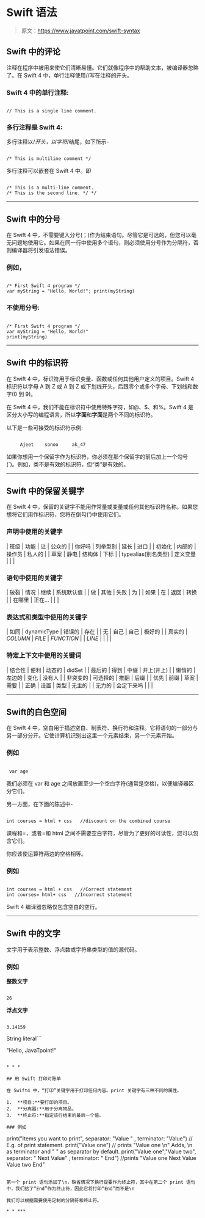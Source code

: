 # Swift 语法

> 原文：<https://www.javatpoint.com/swift-syntax>

## Swift 中的评论

注释在程序中被用来使它们清晰易懂。它们就像程序中的帮助文本，被编译器忽略了。在 Swift 4 中，单行注释使用//写在注释的开头。

### Swift 4 中的单行注释:

```

// This is a single line comment.

```

### 多行注释是 Swift 4:

多行注释以/*开头，以字符*/结尾，如下所示-

```

/* This is multiline comment */

```

多行注释可以嵌套在 Swift 4 中。即

```

/* This is a multi-line comment.
/* This is the second line. */ */

```

* * *

## Swift 中的分号

在 Swift 4 中，不需要键入分号(；)作为结束语句。尽管它是可选的，但您可以毫无问题地使用它。如果在同一行中使用多个语句，则必须使用分号作为分隔符，否则编译器将引发语法错误。

### 例如，

```

/* First Swift 4 program */
var myString = "Hello, World!"; print(myString)

```

### 不使用分号:

```

/* First Swift 4 program */
var myString = "Hello, World!"
print(myString)

```

* * *

## Swift 中的标识符

在 Swift 4 中，标识符用于标识变量、函数或任何其他用户定义的项目。Swift 4 标识符以字母 A 到 Z 或 A 到 Z 或下划线开头，后跟零个或多个字母、下划线和数字(0 到 9)。

在 Swift 4 中，我们不能在标识符中使用特殊字符，如@、$、和%。Swift 4 是区分大小写的编程语言，所以**字面**和**字面**是两个不同的标识符。

以下是一些可接受的标识符示例:

```

     Ajeet    sonoo     ak_47

```

如果你想用一个保留字作为标识符，你必须在那个保留字的前后加上一个勾号(`)。例如，类不是有效的标识符，但“类”是有效的。

* * *

## Swift 中的保留关键字

在 Swift 4 中，保留的关键字不能用作常量或变量或任何其他标识符名称。如果您想将它们用作标识符，您将在倒勾(')中使用它们。

### 声明中使用的关键字

| 班级 | 功能 | 让 | 公众的 |
| 你好吗 | 列举型别 | 延长 | 进口 |
| 初始化 | 内部的 | 操作员 | 私人的 |
| 草案 | 静电 | 结构体 | 下标 |
| typealias(别名类型) | 定义变量 |  |  |

### 语句中使用的关键字

| 破裂 | 情况 | 继续 | 系统默认值 |
| 做 | 其他 | 失败 | 为 |
| 如果 | 在 | 返回 | 转换 |
| 在哪里 | 正在… |  |  |

### 表达式和类型中使用的关键字

| 如同 | dynamicType | 错误的 | 存在 |
| 无 | 自己 | 自己 | 极好的 |
| 真实的 | _COLUMN_ | _FILE_ | _FUNCTION_ |
| _LINE_ |  |  |  |

### 特定上下文中使用的关键词

| 结合性 | 便利 | 动态的 | didSet |
| 最后的 | 得到 | 中缀 | 井上(井上) |
| 懒惰的 | 左边的 | 变化 | 没有人 |
| 非突变的 | 可选择的 | 推翻 | 后缀 |
| 优先 | 前缀 | 草案 | 需要 |
| 正确 | 设置 | 类型 | 无主的 |
| 无力的 | 会定下来吗 |  |  |

* * *

## Swift的白色空间

在 Swift 4 中，空白用于描述空白、制表符、换行符和注释。它将语句的一部分与另一部分分开。它使计算机识别出这里一个元素结束，另一个元素开始。

### 例如

```

 var age

```

我们必须在 var 和 age 之间放置至少一个空白字符(通常是空格)，以便编译器区分它们。

另一方面，在下面的陈述中-

```

int courses = html + css   //discount on the combined course

```

课程和=，或者=和 html 之间不需要空白字符，尽管为了更好的可读性，您可以包含它们。

你应该使运算符两边的空格相等。

### 例如

```

int courses = html + css   //Correct statement 
int courses= html+ css   //Incorrect statement

```

Swift 4 编译器忽略仅包含空白的空行。

* * *

## Swift 中的文字

文字用于表示整数、浮点数或字符串类型的值的源代码。

### 例如

**整数文字**

```

26

```

**浮点文字**

```

3.14159

```

String literal```

"Hello, JavaTpoint!"

```

* * *

## 用 Swift 打印对账单

在 Swift4 中，“打印”关键字用于打印任何内容。print 关键字有三种不同的属性。

1.  **项目:**要打印的项目。
2.  **分离器:**用于分离物品。
3.  **终止符:**指定该行结束的最后一个值。

### 例如

```

print("Items you want to print", separator: "Value " , terminator: "Value")
// E.g. of print statement.
print("Value one")
// prints "Value one \n" Adds, \n as terminator and " " as separator by
default.
print("Value one","Value two", separator: " Next Value" , terminator: " End")
//prints "Value one Next Value Value two End"

```

第一个 print 语句添加了\n，缺省情况下换行提要作为终止符，其中在第二个 print 语句中，我们给了“End”作为终止符，因此它将打印“End”而不是\n

我们可以根据需要使用定制的分隔符和终止符。

* * ***